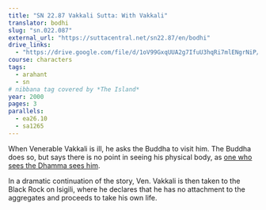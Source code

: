 ```yaml
---
title: "SN 22.87 Vakkali Sutta: With Vakkali"
translator: bodhi
slug: "sn.022.087"
external_url: "https://suttacentral.net/sn22.87/en/bodhi"
drive_links:
  - "https://drive.google.com/file/d/1oV99GxqUUA2g7IfuU3hqRi7mlENgrNiP/view?usp=drivesdk"
course: characters
tags:
  - arahant
  - sn
# nibbana tag covered by *The Island*
year: 2000
pages: 3
parallels:
  - ea26.10
  - sa1265
---
```


When Venerable Vakkali is ill, he asks the Buddha to visit him. The Buddha does so, but says there is no point in seeing his physical body, as [one who sees the Dhamma sees him](/content/canon/iti92).

In a dramatic continuation of the story, Ven. Vakkali is then taken to the Black Rock on Isigili, where he declares that he has no attachment to the aggregates and proceeds to take his own life.
